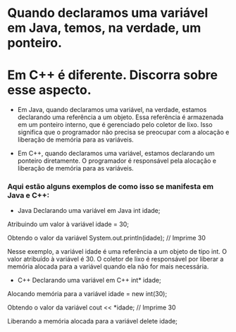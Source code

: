# Quando declaramos uma variável em Java, temos, na verdade, um ponteiro. 
# Em C++ é diferente. Discorra sobre esse aspecto.

* Em Java, quando declaramos uma variável, na verdade, estamos declarando uma referência a um objeto. Essa referência é armazenada em um ponteiro interno, que é gerenciado pelo coletor de lixo. Isso significa que o programador não precisa se preocupar com a alocação e liberação de memória para as variáveis.

* Em C++, quando declaramos uma variável, estamos declarando um ponteiro diretamente. O programador é responsável pela alocação e liberação de memória para as variáveis.

### Aqui estão alguns exemplos de como isso se manifesta em Java e C++:

* Java
 Declarando uma variável em Java
    int idade;

 Atribuindo um valor à variável
    idade = 30;

 Obtendo o valor da variável
System.out.println(idade); // Imprime 30

Nesse exemplo, a variável idade é uma referência a um objeto de tipo int. O valor atribuído à variável é 30. O coletor de lixo é responsável por liberar a memória alocada para a variável quando ela não for mais necessária.

* C++
 Declarando uma variável em C++
    int* idade;

Alocando memória para a variável
    idade = new int(30);

Obtendo o valor da variável
    cout << *idade; // Imprime 30

Liberando a memória alocada para a variável
    delete idade;